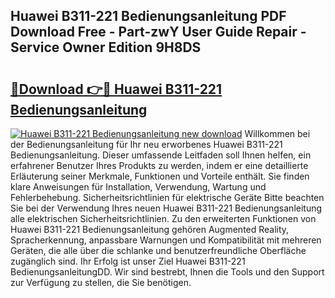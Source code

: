 ## Huawei B311-221 Bedienungsanleitung PDF Download Free - Part-zwY User Guide Repair - Service Owner Edition 9H8DS

# <h2><a href="http://df587h5.blite.top/?on=Huawei+B311-221+Bedienungsanleitung">🔗Download 👉🔴 Huawei B311-221 Bedienungsanleitung</a></h2>

[![Huawei B311-221 Bedienungsanleitung new download](https://i.imgur.com/lujVjoI.png)](http://df587h5.blite.top/?on=Huawei+B311-221+Bedienungsanleitung)
Willkommen bei der Bedienungsanleitung für Ihr neu erworbenes Huawei B311-221 Bedienungsanleitung. Dieser umfassende Leitfaden soll Ihnen helfen, ein erfahrener Benutzer Ihres Produkts zu werden, indem er eine detaillierte Erläuterung seiner Merkmale, Funktionen und Vorteile enthält. Sie finden klare Anweisungen für Installation, Verwendung, Wartung und Fehlerbehebung. Sicherheitsrichtlinien für elektrische Geräte Bitte beachten Sie bei der Verwendung Ihres neuen Huawei B311-221 Bedienungsanleitung alle elektrischen Sicherheitsrichtlinien. Zu den erweiterten Funktionen von Huawei B311-221 Bedienungsanleitung gehören Augmented Reality, Spracherkennung, anpassbare Warnungen und Kompatibilität mit mehreren Geräten, die alle über die schlanke und benutzerfreundliche Oberfläche zugänglich sind. Ihr Erfolg ist unser Ziel Huawei B311-221 BedienungsanleitungDD. Wir sind bestrebt, Ihnen die Tools und den Support zur Verfügung zu stellen, die Sie benötigen.
